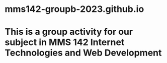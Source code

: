 # mms142-groupb-2023.github.io
# This is a group activity for our subject in MMS 142 Internet Technologies and Web Development

<meta http-equiv="Refresh" content="2; url=public/index.html">
